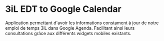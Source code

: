 # 3iL EDT to Google Calendar

Application permettant d'avoir les informations constament à jour de notre emploi de temps 3iL dans Google Agenda.
Facilitant ainsi leurs consultations grâce aux différents widgets mobiles existants.